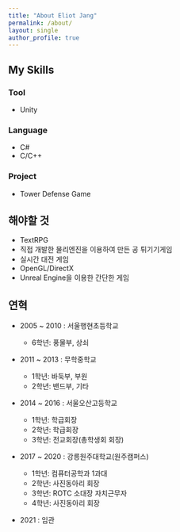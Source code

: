 ```yaml
---
title: "About Eliot Jang"
permalink: /about/
layout: single
author_profile: true
---
```

## My Skills 

### Tool 

- Unity

### Language 

- C#
- C/C++

### Project

- Tower Defense Game

## 해야할 것

- TextRPG
- 직접 개발한 물리엔진을 이용하여 만든 공 튀기기게임
- 실시간 대전 게임
- OpenGL/DirectX
- Unreal Engine을 이용한 간단한 게임

## 연혁

- 2005 ~ 2010 : 서울행현초등학교 
  - 6학년: 풍물부, 상쇠

- 2011 ~ 2013 : 무학중학교 
  - 1학년: 바둑부, 부원
  - 2학년: 밴드부, 기타

- 2014 ~ 2016 : 서울오산고등학교 
  - 1학년: 학급회장
  - 2학년: 학급회장
  - 3학년: 전교회장(총학생회 회장)

- 2017 ~ 2020 : 강릉원주대학교(원주캠퍼스)
  - 1학년: 컴퓨터공학과 1과대
  - 2학년: 사진동아리 회장
  - 3학년: ROTC 소대장 자치근무자
  - 4학년: 사진동아리 회장 
 
- 2021 : 임관

